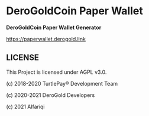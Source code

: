 # DeroGoldCoin Paper Wallet

**DeroGoldCoin Paper Wallet Generator**

https://paperwallet.derogold.link

## LICENSE

This Project is licensed under AGPL v3.0.

(c) 2018-2020 TurtlePay® Development Team

(c) 2020-2021 DeroGold Developers

(c) 2021 Alfariqi

